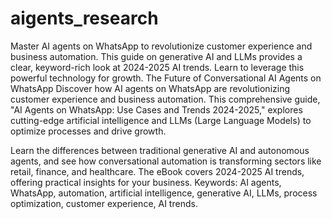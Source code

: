 # aigents_research
Master AI agents on WhatsApp to revolutionize customer experience and business automation. This guide on generative AI and LLMs provides a clear, keyword-rich look at 2024-2025 AI trends. Learn to leverage this powerful technology for growth.
The Future of Conversational AI Agents on WhatsApp
Discover how AI agents on WhatsApp are revolutionizing customer experience and business automation. This comprehensive guide, "AI Agents on WhatsApp: Use Cases and Trends 2024-2025," explores cutting-edge artificial intelligence and LLMs (Large Language Models) to optimize processes and drive growth.

Learn the differences between traditional generative AI and autonomous agents, and see how conversational automation is transforming sectors like retail, finance, and healthcare. The eBook covers 2024-2025 AI trends, offering practical insights for your business.
Keywords: AI agents, WhatsApp, automation, artificial intelligence, generative AI, LLMs, process optimization, customer experience, AI trends.
